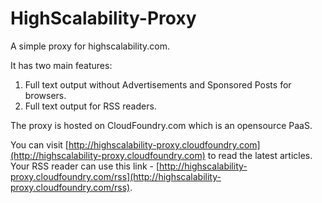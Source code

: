HighScalability-Proxy
=====================

A simple proxy for highscalability.com.

It has two main features:

1. Full text output without Advertisements and Sponsored Posts for browsers.
2. Full text output for RSS readers.

The proxy is hosted on CloudFoundry.com which is an opensource PaaS.

You can visit [http://highscalability-proxy.cloudfoundry.com](http://highscalability-proxy.cloudfoundry.com) to read the latest articles. Your RSS reader can use this link - [http://highscalability-proxy.cloudfoundry.com/rss](http://highscalability-proxy.cloudfoundry.com/rss).